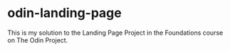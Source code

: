 # odin-landing-page

This is my solution to the Landing Page Project in the Foundations course on The Odin Project.
